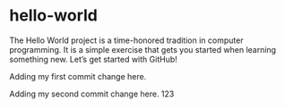 # hello-world
The Hello World project is a time-honored tradition in computer programming. It is a simple exercise that gets you started when learning something new. Let’s get started with GitHub!

Adding my first commit change here.

Adding my second commit change here.
123
